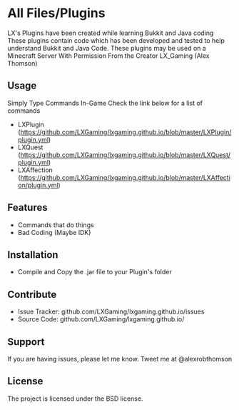 All Files/Plugins
========

LX's Plugins have been created while learning Bukkit and Java coding
These plugins contain code which has been developed and tested to help understand Bukkit and Java Code. 
These plugins may be used on a Minecraft Server With Permission From the Creator LX_Gaming (Alex Thomson)

Usage
----- 

Simply Type Commands In-Game
Check the link below for a list of commands
- LXPlugin (https://github.com/LXGaming/lxgaming.github.io/blob/master/LXPlugin/plugin.yml)
- LXQuest (https://github.com/LXGaming/lxgaming.github.io/blob/master/LXQuest/plugin.yml)
- LXAffection (https://github.com/LXGaming/lxgaming.github.io/blob/master/LXAffection/plugin.yml)

Features
--------

- Commands that do things
- Bad Coding (Maybe IDK)

Installation
------------
- Compile and Copy the .jar file to your Plugin's folder

Contribute
----------

- Issue Tracker: github.com/LXGaming/lxgaming.github.io/issues
- Source Code: github.com/LXGaming/lxgaming.github.io/

Support
-------

If you are having issues, please let me know.
Tweet me at @alexrobthomson

License
-------

The project is licensed under the BSD license.